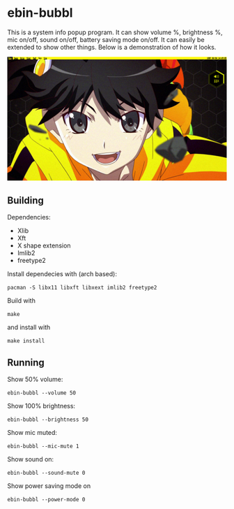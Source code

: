 # ebin-bubbl

This is a system info popup program. It can show volume %, brightness %,
mic on/off, sound on/off, battery saving mode on/off. It can easily be
extended to show other things. Below is a demonstration of how it looks.

![example of ebin-bubbl being used](./example.png)

## Building

Dependencies:
- Xlib
- Xft
- X shape extension
- Imlib2
- freetype2

Install dependecies with (arch based):

    pacman -S libx11 libxft libxext imlib2 freetype2


Build with

    make

and install with

    make install


## Running

Show 50% volume:

    ebin-bubbl --volume 50

Show 100% brightness:

    ebin-bubbl --brightness 50

Show mic muted:

    ebin-bubbl --mic-mute 1

Show sound on:

    ebin-bubbl --sound-mute 0

Show power saving mode on

    ebin-bubbl --power-mode 0

